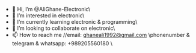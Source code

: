 - 👋 Hi, I’m @AliGhane-Electronic\
- 👀 I’m interested in electronic\
- 🌱 I’m currently learning electronic & programming\
- 💞️ I’m looking to collaborate on electronic\
- 📫 How to reach me //email: ghaneali1992@gmail.com \\phonenumber & telegram & whatsapp: +989205560180 \

<!---
AliGhane-Electronic/AliGhane-Electronic is a ✨ special ✨ repository because its `README.md` (this file) appears on your GitHub profile.
You can click the Preview link to take a look at your changes.
--->
